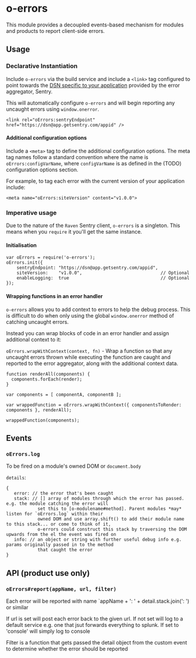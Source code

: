 # o-errors

This module provides a decoupled events-based mechanism for modules and products to report client-side errors.

## Usage

### Declarative Instantiation

Include `o-errors` via the build service and include a `<link>` tag configured
to point towards the [DSN specific to your application](https://app.getsentry.com/docs/platforms/)
provided by the error aggregator, Sentry.

This will automatically configure `o-errors` and will begin reporting any
uncaught errors using `window.onerror`.

```
<link rel="oErrors:sentryEndpoint" href="https://dsn@app.getsentry.com/appid" />
```

#### Additional configuration options

Include a `<meta>` tag to define the additional configuration options.  The
meta tag names follow a standard convention where the name is
`oErrors:configVarName`, where `configVarName` is as defined in the (TODO)
configuration options section.

For example, to tag each error with the current version of your application
include:

```
<meta name="oErrors:siteVersion" content="v1.0.0">
```

### Imperative usage

Due to the nature of the `Raven` Sentry client, `o-errors` is a singleton.
This means when you `require` it you'll get the same instance.

#### Initialisation

```
var oErrors = require('o-errors');
oErrors.init({
	sentryEndpoint: "https://dsn@app.getsentry.com/appid",
	siteVersion:    "v1.0.0",                              // Optional
	enableLogging:  true                                   // Optional
});
```


#### Wrapping functions in an error handler

`o-errors` allows you to add context to errors to help the debug process.
This is difficult to do when only using the global `window.onerror` method of
catching uncaught errors.

Instead you can wrap blocks of code in an error handler and assign additional
context to it:

`oErrors.wrapWithContext(context, fn)` - Wrap a function so that any uncaught
errors thrown while executing the function are caught and reported to the
error aggregator, along with the additional context data.

```
function renderAll(components) {
  components.forEach(render);
}

var components = [ componentA, componentB ];

var wrappedFunction = oErrors.wrapWithContext({ componentsToRender: components }, renderAll);

wrappedFunction(components);
```



## Events

### `oErrors.log`

To be fired on a module's owned DOM or `document.body`

`details`:

```
{
   error: // the error that's been caught
   stack: // [] array of modules through which the error has passed. e.g. the module catching the error will
            set this to [o-modulename#method]. Parent modules *may* listen for `oErrors.log` within their
            owned DOM and use array.shift() to add their module name to this stack... or come to think of it,
            o-errors could construct this stack by traversing the DOM upwards from the el the event was fired on
   info: // an object or string with further useful debug info e.g. params originally passed in to the method
            that caught the error
}
```

## API (product use only)

### `oErrors#report(appName, url, filter)`

Each error will be reported with name `appName + ': ' + detail.stack.join(': ') or similar

If url is set will post each error back to the given url. If not set will log to a default service e.g. one that jsut forwards everything to splunk. If set to 'console' will simply log to console

Filter is a function that gets passed the detail object from the custom event to determine whether the error should be reported



